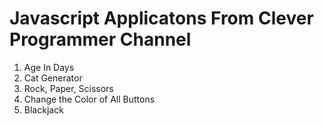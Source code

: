 # Javascript Applicatons From Clever Programmer Channel
1. Age In Days
2. Cat Generator
3. Rock, Paper, Scissors
4. Change the Color of All Buttons
5. Blackjack
